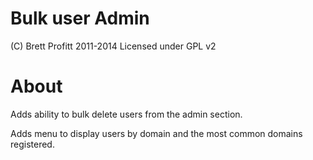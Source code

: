 Bulk user Admin
===============

(C) Brett Profitt 2011-2014
Licensed under GPL v2

About
=====
Adds ability to bulk delete users from the admin section.

Adds menu to display users by domain and the most common domains registered.
